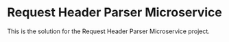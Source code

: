 # Request Header Parser Microservice

This is the solution for the Request Header Parser Microservice project.